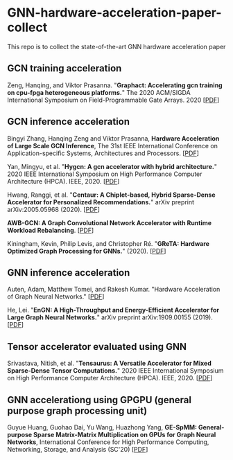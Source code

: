 # GNN-hardware-acceleration-paper-collect
This repo is to collect the state-of-the-art GNN hardware acceleration paper


## GCN training acceleration
Zeng, Hanqing, and Viktor Prasanna. "**Graphact: Accelerating gcn training on cpu-fpga heterogeneous platforms.**" The 2020 ACM/SIGDA International Symposium on Field-Programmable Gate Arrays. 2020 [[PDF](https://dl.acm.org/doi/abs/10.1145/3373087.3375312?casa_token=8kcTIaTaLeEAAAAA:d4AqDlFmWVDwh4w2cfF_zXljwnWNEDNjdI4xRHscrYpde5MJR4uwmganQPqEq1kfDOpFGQb5BCaB)]


## GCN inference acceleration
Bingyi Zhang, Hanqing Zeng and Viktor Prasanna, **Hardware Acceleration of Large Scale GCN Inference**, The 31st IEEE International Conference on
Application-specific Systems, Architectures and Processors. [[PDF](https://asap2020.cs.manchester.ac.uk/paper.php?id=38)]

Yan, Mingyu, et al. "**Hygcn: A gcn accelerator with hybrid architecture.**" 2020 IEEE International Symposium on High Performance Computer Architecture (HPCA). IEEE, 2020. [[PDF](https://ieeexplore.ieee.org/abstract/document/9065592?casa_token=xYoRGK3KOlQAAAAA:d1tb6NVpA-JwTY7phB2DrorXzrXvawnommhjvemkHn2GSJCCmtKwljB5lXDuDmVgUkgBaiLG)]

Hwang, Ranggi, et al. "**Centaur: A Chiplet-based, Hybrid Sparse-Dense Accelerator for Personalized Recommendations.**" arXiv preprint arXiv:2005.05968 (2020). [[PDF](https://scholar.google.com/scholar?cluster=5865569946714123973&hl=en&as_sdt=0,5#d=gs_cit&u=%2Fscholar%3Fq%3Dinfo%3AxS4aF8qwZlEJ%3Ascholar.google.com%2F%26output%3Dcite%26scirp%3D0%26scfhb%3D1%26hl%3Den)]

**AWB-GCN: A Graph Convolutional Network Accelerator with Runtime Workload Rebalancing**. [[PDF](https://arxiv.org/abs/1908.10834)]

Kiningham, Kevin, Philip Levis, and Christopher Ré. "**GReTA: Hardware Optimized Graph Processing for GNNs.**" (2020). [[PDF](https://pdfs.semanticscholar.org/3594/237164f2d4e01172216a59a3158ed27d8fe3.pdf)]


## GNN inference acceleration
Auten, Adam, Matthew Tomei, and Rakesh Kumar. "Hardware Acceleration of Graph Neural Networks." [[PDF](https://passat.crhc.illinois.edu/dac20.pdf)]

He, Lei. "**EnGN: A High-Throughput and Energy-Efficient Accelerator for Large Graph Neural Networks.**" arXiv preprint arXiv:1909.00155 (2019). [[PDF](https://arxiv.org/abs/1909.00155)]


## Tensor accelerator evaluated using GNN

Srivastava, Nitish, et al. "**Tensaurus: A Versatile Accelerator for Mixed Sparse-Dense Tensor Computations.**" 2020 IEEE International Symposium on High Performance Computer Architecture (HPCA). IEEE, 2020. [[PDF](https://ieeexplore.ieee.org/abstract/document/9065579?casa_token=qNrM5wiIDHkAAAAA:5AQlnXs55-B2dzJ61pXf4_82-hBXJ-3KgHqVXYGybGKKO1Ip6h1zaiLtImNk8iy13hE8pLF5)]

## GNN accelerationg using GPGPU (general purpose graph processing unit)

Guyue Huang, Guohao Dai, Yu Wang, Huazhong Yang, **GE-SpMM: General-purpose Sparse Matrix-Matrix Multiplication on GPUs for Graph Neural Networks**, International Conference for High Performance Computing, Networking, Storage, and Analysis (SC'20) [[PDF](https://arxiv.org/abs/2007.03179)]


